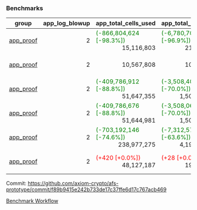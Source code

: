 ### Benchmarks
| group | app_log_blowup | app_total_cells_used | app_total_cycles | app_total_proof_time_ms | leaf_log_blowup | leaf_total_cells_used | leaf_total_cycles | leaf_total_proof_time_ms | max_segment_length | instance | alloc |
|---|---|---|---|---|---|---|---|---|---|---|---|
| [ app_proof ](https://github.com/axiom-crypto/afs-prototype/blob/gh-pages/benchmarks-pr/986/individual/base64_json-2-2-1048476-64cpu-linux-arm64-mimalloc.md) | <div style='text-align: right'> 2 </div>  | <span style='color: green'>(-866,804,624 [-98.3%])</span><div style='text-align: right'> 15,116,803 </div>  | <span style='color: green'>(-6,780,704 [-96.9%])</span><div style='text-align: right'> 217,347 </div>  | <span style='color: green'>(-38,511.0 [-95.2%])</span><div style='text-align: right'> 1,943.0 </div>  | <div style='text-align: right'> - </div>  | <div style='text-align: right'> - </div>  | <div style='text-align: right'> - </div>  | <div style='text-align: right'> - </div>  | 1048476 | 64cpu-linux-arm64 | mimalloc |
| [ app_proof ](https://github.com/axiom-crypto/afs-prototype/blob/gh-pages/benchmarks-pr/986/individual/ecrecover-2-2-1048476-64cpu-linux-arm64-mimalloc.md) | <div style='text-align: right'> 2 </div>  | <div style='text-align: right'> 10,567,808 </div>  | <div style='text-align: right'> 106,444 </div>  | <span style='color: green'>(-168.0 [-8.4%])</span><div style='text-align: right'> 1,832.0 </div>  | <div style='text-align: right'> - </div>  | <div style='text-align: right'> - </div>  | <div style='text-align: right'> - </div>  | <div style='text-align: right'> - </div>  | 1048476 | 64cpu-linux-arm64 | mimalloc |
| [ app_proof ](https://github.com/axiom-crypto/afs-prototype/blob/gh-pages/benchmarks-pr/986/individual/fibonacci-2-2-1048476-64cpu-linux-arm64-mimalloc.md) | <div style='text-align: right'> 2 </div>  | <span style='color: green'>(-409,786,912 [-88.8%])</span><div style='text-align: right'> 51,647,355 </div>  | <span style='color: green'>(-3,508,406 [-70.0%])</span><div style='text-align: right'> 1,500,219 </div>  | <span style='color: green'>(-21,705.0 [-80.8%])</span><div style='text-align: right'> 5,149.0 </div>  | <div style='text-align: right'> - </div>  | <div style='text-align: right'> - </div>  | <div style='text-align: right'> - </div>  | <div style='text-align: right'> - </div>  | 1048476 | 64cpu-linux-arm64 | mimalloc |
| [ app_proof ](https://github.com/axiom-crypto/afs-prototype/blob/gh-pages/benchmarks-pr/986/individual/fibonacci-2-2-1048476-64cpu-linux-x64-jemalloc.md) | <div style='text-align: right'> 2 </div>  | <span style='color: green'>(-409,786,676 [-88.8%])</span><div style='text-align: right'> 51,644,981 </div>  | <span style='color: green'>(-3,508,068 [-70.0%])</span><div style='text-align: right'> 1,500,219 </div>  | <span style='color: green'>(-23,149.0 [-79.1%])</span><div style='text-align: right'> 6,109.0 </div>  | <div style='text-align: right'> - </div>  | <div style='text-align: right'> - </div>  | <div style='text-align: right'> - </div>  | <div style='text-align: right'> - </div>  | 1048476 | 64cpu-linux-x64 | jemalloc |
| [ app_proof ](https://github.com/axiom-crypto/afs-prototype/blob/gh-pages/benchmarks-pr/986/individual/regex-2-2-1048476-64cpu-linux-arm64-mimalloc.md) | <div style='text-align: right'> 2 </div>  | <span style='color: green'>(-703,192,146 [-74.6%])</span><div style='text-align: right'> 238,977,275 </div>  | <span style='color: green'>(-7,312,572 [-63.6%])</span><div style='text-align: right'> 4,190,904 </div>  | <span style='color: green'>(-35,517.0 [-68.4%])</span><div style='text-align: right'> 16,394.0 </div>  | <div style='text-align: right'> - </div>  | <div style='text-align: right'> - </div>  | <div style='text-align: right'> - </div>  | <div style='text-align: right'> - </div>  | 1048476 | 64cpu-linux-arm64 | mimalloc |
| [ app_proof ](https://github.com/axiom-crypto/afs-prototype/blob/gh-pages/benchmarks-pr/986/individual/verify_fibair-2-2-1048476-64cpu-linux-arm64-mimalloc.md) | <div style='text-align: right'> 2 </div>  | <span style='color: red'>(+420 [+0.0%])</span><div style='text-align: right'> 48,127,187 </div>  | <span style='color: red'>(+28 [+0.0%])</span><div style='text-align: right'> 198,607 </div>  | <span style='color: red'>(+13.0 [+0.4%])</span><div style='text-align: right'> 2,940.0 </div>  | <div style='text-align: right'> - </div>  | <div style='text-align: right'> - </div>  | <div style='text-align: right'> - </div>  | <div style='text-align: right'> - </div>  | 1048476 | 64cpu-linux-arm64 | mimalloc |


Commit: https://github.com/axiom-crypto/afs-prototype/commit/f89b9415e242b733de17c37ffe6d17c767acb469

[Benchmark Workflow](https://github.com/axiom-crypto/afs-prototype/actions/runs/12268035233)
